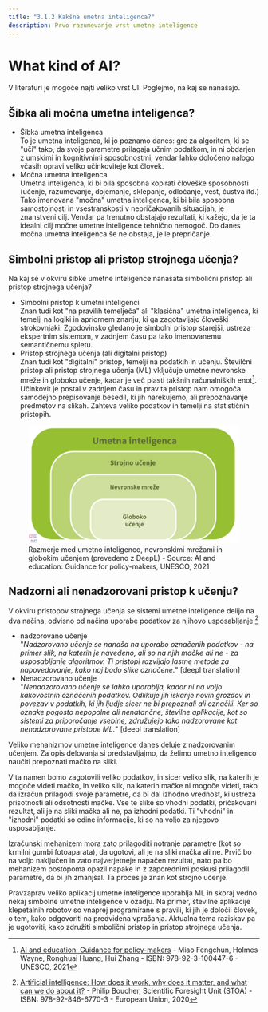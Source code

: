 ```yaml
---
title: "3.1.2 Kakšna umetna inteligenca?"
description: Prvo razumevanje vrst umetne inteligence
---
```


# What kind of AI?  
V literaturi je mogoče najti veliko vrst UI. Poglejmo, na kaj se nanašajo.

## Šibka ali močna umetna inteligenca?
- Šibka umetna inteligenca  
  To je umetna inteligenca, ki jo poznamo danes: gre za algoritem, ki se "uči" tako, da svoje parametre prilagaja učnim podatkom, in ni obdarjen z umskimi in kognitivnimi sposobnostmi, vendar lahko določeno nalogo včasih opravi veliko učinkoviteje kot človek.
- Močna umetna inteligenca  
  Umetna inteligenca, ki bi bila sposobna kopirati človeške sposobnosti (učenje, razumevanje, dojemanje, sklepanje, odločanje, vest, čustva itd.) Tako imenovana "močna" umetna inteligenca, ki bi bila sposobna samostojnosti in vsestranskosti v nepričakovanih situacijah, je znanstveni cilj. Vendar pa trenutno obstajajo rezultati, ki kažejo, da je ta idealni cilj močne umetne inteligence tehnično nemogoč. Do danes močna umetna inteligenca še ne obstaja, je le prepričanje.

## Simbolni pristop ali pristop strojnega učenja?

Na kaj se v okviru šibke umetne inteligence nanašata simbolični pristop ali pristop strojnega učenja?

- Simbolni pristop k umetni inteligenci  
  Znan tudi kot "na pravilih temelječa" ali "klasična" umetna inteligenca, ki temelji na logiki in apriornem znanju, ki ga zagotavljajo človeški strokovnjaki.
  Zgodovinsko gledano je simbolni pristop starejši, ustreza ekspertnim sistemom, v zadnjem času pa tako imenovanemu semantičnemu spletu.
- Pristop strojnega učenja (ali digitalni pristop)  
  Znan tudi kot "digitalni" pristop, temelji na podatkih in učenju.
  Številčni pristop ali pristop strojnega učenja (ML) vključuje umetne nevronske mreže in globoko učenje, kadar je več plasti takšnih računalniških enot[^1]. Učinkovit je postal v zadnjem času in prav ta pristop nam omogoča samodejno prepisovanje besedil, ki jih narekujemo, ali prepoznavanje predmetov na slikah. Zahteva veliko podatkov in temelji na statističnih pristopih.

<figure>
  <img src="Images/Machine-Learning-NN-Deep-Learning-SI.png" alt= "Relationship between AI types">
  <figcaption>Razmerje med umetno inteligenco, nevronskimi mrežami in globokim učenjem (prevedeno z DeepL) - Source: AI and education: Guidance for policy-makers, UNESCO, 2021</figcaption>
</figure>

## Nadzorni ali nenadzorovani pristop k učenju?

V okviru pristopov strojnega učenja se sistemi umetne inteligence delijo na dva načina, odvisno od načina uporabe podatkov za njihovo usposabljanje:[^2]

- nadzorovano učenje  
  "*Nadzorovano učenje se nanaša na uporabo označenih podatkov - na primer slik, na katerih je navedeno, ali so na njih mačke ali ne - za usposabljanje algoritmov. Ti pristopi razvijajo lastne metode za napovedovanje, kako naj bodo slike označene.*" [deepl translation]
- Nenadzorovano učenje  
  "*Nenadzorovano učenje se lahko uporablja, kadar ni na voljo kakovostnih označenih podatkov. Odlikuje jih iskanje novih grozdov in povezav v podatkih, ki jih ljudje sicer ne bi prepoznali ali označili. Ker so oznake pogosto nepopolne ali nenatančne, številne aplikacije, kot so sistemi za priporočanje vsebine, združujejo tako nadzorovane kot nenadzorovane pristope ML.*" [deepl translation]

Veliko mehanizmov umetne inteligence danes deluje z nadzorovanim učenjem. Za opis delovanja si predstavljajmo, da želimo umetno inteligenco naučiti prepoznati mačko na sliki.

V ta namen bomo zagotovili veliko podatkov, in sicer veliko slik, na katerih je mogoče videti mačko, in veliko slik, na katerih mačke ni mogoče videti, tako da izračun prilagodi svoje parametre, da bi dal izhodno vrednost, ki ustreza prisotnosti ali odsotnosti mačke. Vse te slike so vhodni podatki, pričakovani rezultat, ali je na sliki mačka ali ne, pa izhodni podatki. Ti "vhodni" in "izhodni" podatki so edine informacije, ki so na voljo za njegovo usposabljanje.

Izračunski mehanizem mora zato prilagoditi notranje parametre (kot so krmilni gumbi fotoaparata), da ugotovi, ali je na sliki mačka ali ne. Prvič bo na voljo naključen in zato najverjetneje napačen rezultat, nato pa bo mehanizem postopoma opazil napake in z zaporednimi poskusi prilagodil parametre, da bi jih zmanjšal. Ta proces je znan kot strojno učenje.

Pravzaprav veliko aplikacij umetne inteligence uporablja ML in skoraj vedno nekaj simbolne umetne inteligence v ozadju. Na primer, številne aplikacije klepetalnih robotov so vnaprej programirane s pravili, ki jih je določil človek, o tem, kako odgovoriti na predvidena vprašanja. Aktualna tema raziskav pa je ugotoviti, kako združiti simbolični pristop in pristop strojnega učenja.

[^1]:[AI and education: Guidance for policy-makers](https://unesdoc.unesco.org/ark:/48223/pf0000376709) - Miao Fengchun, Holmes Wayne, Ronghuai Huang, Hui Zhang - ISBN: 978-92-3-100447-6 - UNESCO, 2021

[^2]:[Artificial intelligence: How does it work, why does it matter, and what can we do about it?](https://www.europarl.europa.eu/thinktank/en/document/EPRS_STU(2020)641547) - Philip Boucher, Scientific Foresight Unit (STOA) - ISBN: 978-92-846-6770-3 - European Union, 2020
